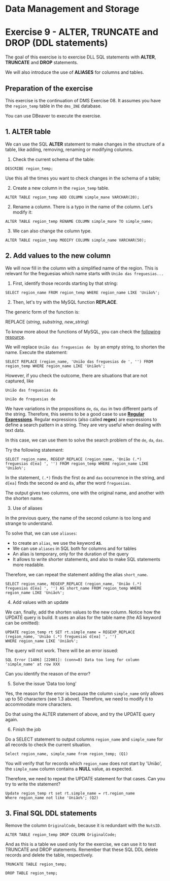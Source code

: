 # Data Management and Storage

# Exercise 9 - ALTER, TRUNCATE and DROP (DDL statements)

The goal of this exercise is to exercise DLL SQL statements with **ALTER**, 
**TRUNCATE** and **DROP** statements.

We will also introduce the use of **ALIASES** for columns and tables.

## Preparation of the exercise

This exercise is the continuation of DMS Exercise 08. It assumes you have the
`region_temp` table in the `dms_INE` database.

You can use DBeaver to execute the exercise.


## 1. ALTER table

We can use the SQL **ALTER** statement to make changes in the structure of a table, 
like adding, removing, renaming or modifying columns.

1. Check the current schema of the table:
```
DESCRIBE region_temp;
```

Use this all the times you want to check changes in the schema of a table;

2. Create a new column in the `region_temp` table.

```
ALTER TABLE region_temp ADD COLUMN simple_mane VARCHAR(20);
```

2. Rename a column. There is a typo in the name of the column. Let's modify it:

```
ALTER TABLE region_temp RENAME COLUMN simple_mane TO simple_name;
```

3. We can also change the column type.

```
ALTER TABLE region_temp MODIFY COLUMN simple_name VARCHAR(50);
```

## 2. Add values to the new column

We will now fill in the column with a simplified name of the region. This is 
relevant for the freguesias which name starts with `União das freguesias...`

1. First, identify those records starting by that string:

```
SELECT region_name FROM region_temp WHERE region_name LIKE 'União%'; 
```
2. Then, let's try with the MySQL function **REPLACE**. 

The generic form of the function is:

REPLACE (*string*, *substring*, *new_string*)

To know more about the functions of MySQL, you can check the [following resource](https://www.w3schools.com/mysql/mysql_ref_functions.asp).

We will replace `União das freguesias de ` by an empty string, to shorten the name.
Execute the statement:

```
SELECT REPLACE (region_name, 'União das freguesias de ', '') FROM region_temp WHERE region_name LIKE 'União%'; 
```
However, if you check the outcome, there are situations that are not captured, like

`União das freguesias da `

`União de freguesias de `

We have variations in the propositions `de`, `da`, `das` in two different parts of 
the string. Therefore, this seems to be a good case to use [**Regular Expressions**](https://en.wikipedia.org/wiki/Regular_expression). Regular expressions (also called **regex**) 
are expressions to define a search pattern in a string. They are very useful when
dealing with text data.

In this case, we can use them to solve the search problem of the `de`, `da`, `das`.

Try the following statement:

```
SELECT region_name, REGEXP_REPLACE (region_name, 'União (.*) freguesias d[ea] ', '') FROM region_temp WHERE region_name LIKE 'União%';  
```
In the statement, `(.*)` finds the first `de` and `das` occurrence in the string,
and `d[ea]` finds the second `de` and `da`, after the word `freguesias`.

The output gives two columns, one with the original name, and another with the shorten
name. 

3. Use of aliases

In the previous query, the name of the second column is too long and strange to understand.

To solve that, we can use `aliases`:
- to create an `alias`, we use the keyword **`AS`**. 
- We can use `aliases` in SQL both for columns and for tables
- An alias is temporary, only for the duration of the query
- It allows to write shorter statements, and also to make SQL statements
more readable.

Therefore, we can repeat the statement adding the alias `short_name`.
```
SELECT region_name, REGEXP_REPLACE (region_name, 'União (.*) freguesias d[ea] ', '') AS short_name FROM region_temp WHERE region_name LIKE 'União%';  
```

4. Add values with an update

We can, finally, add the shorten values to the new column. Notice how the UPDATE query 
is build. It uses an alias for the table name (the AS keyword can be omitted):
```
UPDATE region_temp rt SET rt.simple_name = REGEXP_REPLACE (region_name, 'União (.*) freguesias d[ea] ', '') 
WHERE region_name LIKE 'União%';
```
The query will not work. There will be an error issued:

```
SQL Error [1406] [22001]: (conn=8) Data too long for column 'simple_name' at row XXX
```
Can you identify the reason of the error?

5. Solve the issue 'Data too long'

Yes, the reason for the error is because the column `simple_name` only allows up to 
50 characters (see 1.3 above). Therefore, we need to modify it to accommodate more 
characters.

Do that using the ALTER statement of above, and try the UPDATE query again. 

6. Finish the job

Do a SELECT statement to output columns `region_name` and `simple_name` for all records to
check the current situation. 
```
Select region_name, simple_name from region_temp; (Q1)
```
You will verify that for records which `region_name` 
does not start by 'União', the `simple_name` column contains a **NULL** value, 
as expected. 

Therefore, we need to repeat the UPDATE statement for that cases. Can you try to 
write the statement?
```
Update region_temp rt set rt.simple_name = rt.region_name 
Where region_name not like 'União%'; (Q2)
```
## 3. Final SQL DDL statements
Remove the column `OriginalCode`, because it is redundant with the `NutsID`.
```
ALTER TABLE region_temp DROP COLUMN OriginalCode;
```

And as this is a table we used only for the exercise, we can use it to test 
TRUNCATE and DROP statements. Remember that these SQL DDL delete records and 
delete the table, respectively.
```
TRUNCATE TABLE region_temp;
```

```
DROP TABLE region_temp;
```







